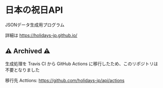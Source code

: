 # 日本の祝日API
JSONデータ生成用プログラム

詳細は <https://holidays-jp.github.io/>

## ⚠️ Archived ⚠️

生成処理を Travis CI から GitHub Actions に移行したため、このリポジトリは不要となりました

移行先 Acttions: https://github.com/holidays-jp/api/actions
